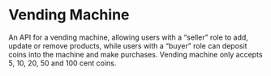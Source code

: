 # Vending Machine

An API for a vending machine, allowing users with a “seller” role to add, update or remove products,
while users with a “buyer” role can deposit coins into the machine and make purchases.
Vending machine only accepts 5, 10, 20, 50 and 100 cent coins.
